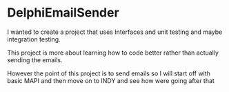 # DelphiEmailSender

I wanted to create a project that uses Interfaces and unit testing and maybe integration testing.

This project is more about learning how to code better rather than actually sending the emails.

However the point of this project is to send emails so 
I will start off with basic MAPI and then move on to INDY and see how were going after that